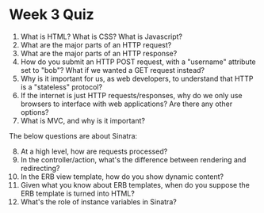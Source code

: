 # Week 3 Quiz

1. What is HTML? What is CSS? What is Javascript?
2. What are the major parts of an HTTP request?
3. What are the major parts of an HTTP response?
4. How do you submit an HTTP POST request, with a "username" attribute set to "bob"? What if we wanted a GET request instead?
5. Why is it important for us, as web developers, to understand that HTTP is a "stateless" protocol?
6. If the internet is just HTTP requests/responses, why do we only use browsers to interface with web applications? Are there any other options?
7. What is MVC, and why is it important?

The below questions are about Sinatra:

8. At a high level, how are requests processed?
9. In the controller/action, what's the difference between rendering and redirecting?
10. In the ERB view template, how do you show dynamic content?
11. Given what you know about ERB templates, when do you suppose the ERB template is turned into HTML?
12. What's the role of instance variables in Sinatra?